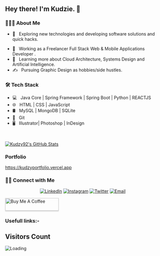 <h2> Hey there! I'm Kudzie. 👋</h2>

<!-- [![ReadMe Card](https://github-readme-stats.vercel.app/api/pin/?username=ravi84184&repo=Awesome-Profile-README-templates)](https://github.com/ravi84184/Awesome-Profile-README-templates) -->

<h3> 👨🏻‍💻 About Me </h3>

- 🤔 &nbsp; Exploring new technologies and developing software solutions and quick hacks.
<!-- - 🎓 &nbsp; Completed Degree in Information & Technology at Chinhoyi University of Technology (CUT). Chinhoyi, Zimbabwe -->
- 💼 &nbsp; Working as a Freelancer Full Stack Web & Mobile Applications Developer .
- 🌱 &nbsp; Learning more about Cloud Architecture, Systems Design and Artificial Intelligence.
- ✍️ &nbsp; Pursuing Graphic Design  as hobbies/side hustles.

<h3>🛠 Tech Stack</h3>

- 💻 &nbsp; Java Core | Spring Framework | Spring Boot | Python | REACTJS 
- 🌐 &nbsp; HTML | CSS | JavaScript 
- 🛢 &nbsp; MySQL | MongoDB | SQLite 
- 🔧 &nbsp; Git 
- 🖥 &nbsp; Illustrator| Photoshop | InDesign

<br/>

[![Kudzy92's GitHub Stats](http://kudzyportfolio.vercel.app/)](https://github.com/Kudzy92)

<h3> Portfolio </h3>

https://kudzyportfolio.vercel.app


<h3> 🤝🏻 Connect with Me </h3>

<p align="center">
<!-- <a href="https://kudzyportfolio.vercel.app/"><img alt="Website" src="https://img.shields.io/badge/Website-www.kudzyportfolio.vercel.app-blue?style=flat-square&logo=google-chrome"></a> -->
<a href="https://www.linkedin.com/in/kudzaimadziva"><img alt="LinkedIn" src="https://img.shields.io/badge/LinkedIn-kudzaimadziva-blue?style=flat-square&logo=linkedin"></a>
<a href="https://www.instagram.com/kudzaimadziva/"><img alt="Instagram" src="https://img.shields.io/badge/Instagram-kudzaimadziva-blue?style=flat-square&logo=instagram"></a>
<a href="https://www.twitter.com/kudzaimadziva/"><img alt="Twitter" src="https://img.shields.io/badge/Twitter-kudzaimadziva-blue?style=flat-square&logo=twitter"></a>
<a href="mailto:kudziemadziva@gmail.com"><img alt="Email" src="https://img.shields.io/badge/Email-kudziemadziva@gmail.com-blue?style=flat-square&logo=gmail"></a>
</p>



<a href="https://www.buymeacoffee.com/KudzyDev" target="_blank"><img src="https://www.buymeacoffee.com/assets/img/custom_images/orange_img.png" alt="Buy Me A Coffee" style="height: 41px !important;width: 174px !important;box-shadow: 0px 3px 2px 0px rgba(190, 190, 190, 0.5) !important;-webkit-box-shadow: 0px 3px 2px 0px rgba(190, 190, 190, 0.5) !important;" ></a>

<h3>Usefull links:-</h3>






## Visitors Count

<img align="left" src = "https://profile-counter.glitch.me/ravi_patel_84184/count.svg" alt ="Loading">
